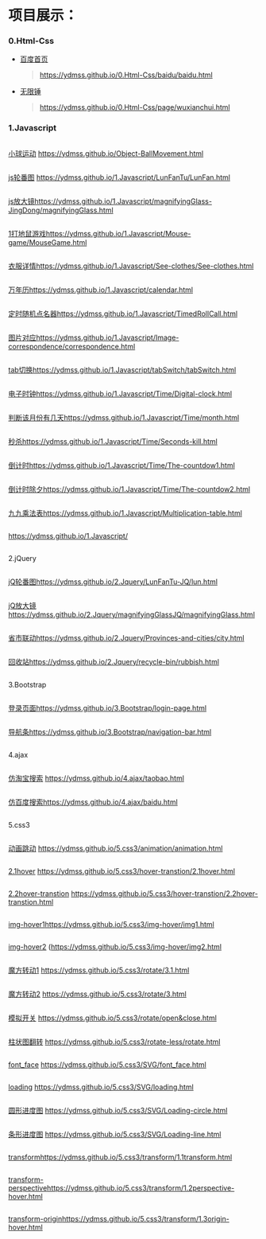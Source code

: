 # 项目展示：

### 0.Html-Css
* [百度首页](https://ydmss.github.io/ydmss.github.io/0.Html-Css/baidu/baidu.html)
  > https://ydmss.github.io/0.Html-Css/baidu/baidu.html

* [无限锤](https://ydmss.github.io/0.Html-Css/page/wuxianchui.html)
  > https://ydmss.github.io/0.Html-Css/page/wuxianchui.html

### 1.Javascript
```
```

[小球运动]( https://ydmss.github.io/Object-BallMovement.html)
           https://ydmss.github.io/Object-BallMovement.html
```
```

[js轮番图](https://ydmss.github.io/1.Javascript/LunFanTu/LunFan.html)
https://ydmss.github.io/1.Javascript/LunFanTu/LunFan.html
```
```

[js放大镜](https://ydmss.github.io/1.Javascript/magnifyingGlass-JingDong/magnifyingGlass.html)https://ydmss.github.io/1.Javascript/magnifyingGlass-JingDong/magnifyingGlass.html
```
```

[1打地鼠游戏](https://ydmss.github.io/1.Javascript/Mouse-game/MouseGame.html)https://ydmss.github.io/1.Javascript/Mouse-game/MouseGame.html
```
```

[衣服详情](https://ydmss.github.io/1.Javascript/See-clothes/See-clothes.html)https://ydmss.github.io/1.Javascript/See-clothes/See-clothes.html
```
```

[万年历](https://ydmss.github.io/1.Javascript/calendar.html)https://ydmss.github.io/1.Javascript/calendar.html
```
```

[定时随机点名器](https://ydmss.github.io/1.Javascript/TimedRollCall.html)https://ydmss.github.io/1.Javascript/TimedRollCall.html
```
```
[图片对应](https://ydmss.github.io/1.Javascript/Image-correspondence/correspondence.html)https://ydmss.github.io/1.Javascript/Image-correspondence/correspondence.html
```
```
[tab切换](https://ydmss.github.io/1.Javascript/tabSwitch/tabSwitch.html)https://ydmss.github.io/1.Javascript/tabSwitch/tabSwitch.html
```
```
[电子时钟](https://ydmss.github.io/1.Javascript/Time/Digital-clock.html)https://ydmss.github.io/1.Javascript/Time/Digital-clock.html
```
```
[判断该月份有几天](https://ydmss.github.io/1.Javascript/Time/month.html)https://ydmss.github.io/1.Javascript/Time/month.html
```
```
[秒杀](https://ydmss.github.io/1.Javascript/Time/Seconds-kill.html)https://ydmss.github.io/1.Javascript/Time/Seconds-kill.html
```
```
[倒计时](https://ydmss.github.io/1.Javascript/Time/The-countdow1.html)https://ydmss.github.io/1.Javascript/Time/The-countdow1.html
```
```
[倒计时除夕](https://ydmss.github.io/1.Javascript/Time/The-countdow2.html)https://ydmss.github.io/1.Javascript/Time/The-countdow2.html
```
```
[九九乘法表](https://ydmss.github.io/1.Javascript/Multiplication-table.html)https://ydmss.github.io/1.Javascript/Multiplication-table.html
```
```
[](https://ydmss.github.io/1.Javascript/)https://ydmss.github.io/1.Javascript/
```
```

2.jQuery
```
```

[jQ轮番图](https://ydmss.github.io/2.Jquery/LunFanTu-JQ/lun.html)https://ydmss.github.io/2.Jquery/LunFanTu-JQ/lun.html
```
```

[jQ放大镜](https://ydmss.github.io/2.Jquery/magnifyingGlassJQ/magnifyingGlass.html)https://ydmss.github.io/2.Jquery/magnifyingGlassJQ/magnifyingGlass.html
```
```
[省市联动](https://ydmss.github.io/2.Jquery/Provinces-and-cities/city.html)https://ydmss.github.io/2.Jquery/Provinces-and-cities/city.html
```
```
[回收站](https://ydmss.github.io/2.Jquery/recycle-bin/rubbish.html)https://ydmss.github.io/2.Jquery/recycle-bin/rubbish.html
```
```

3.Bootstrap
```
```

[登录页面](https://ydmss.github.io/3.Bootstrap/login-page.html)https://ydmss.github.io/3.Bootstrap/login-page.html
```
```
[导航条](https://ydmss.github.io/3.Bootstrap/navigation-bar.html)https://ydmss.github.io/3.Bootstrap/navigation-bar.html
```
```
4.ajax
```
```
[仿淘宝搜索](https://ydmss.github.io/4.ajax/taobao.html)
https://ydmss.github.io/4.ajax/taobao.html
```
```
[仿百度搜索](https://ydmss.github.io/4.ajax/baidu.html)https://ydmss.github.io/4.ajax/baidu.html
```
```
5.css3
```
```
[动画跳动](https://ydmss.github.io/5.css3/animation/animation.html)
https://ydmss.github.io/5.css3/animation/animation.html
```
```
[2.1hover](https://ydmss.github.io/5.css3/hover-transtion/2.1hover.html)
https://ydmss.github.io/5.css3/hover-transtion/2.1hover.html
```
```
[2.2hover-transtion](https://ydmss.github.io/5.css3/hover-transtion/2.2hover-transtion.html)
https://ydmss.github.io/5.css3/hover-transtion/2.2hover-transtion.html
```
```
[img-hover1](https://ydmss.github.io/5.css3/img-hover/img1.html)https://ydmss.github.io/5.css3/img-hover/img1.html

```
```
[img-hover2](https://ydmss.github.io/5.css3/img-hover/img2.html)
(https://ydmss.github.io/5.css3/img-hover/img2.html
```
```
[魔方转动1](https://ydmss.github.io/5.css3/rotate/3.1.html)
https://ydmss.github.io/5.css3/rotate/3.1.html
```
```
[魔方转动2](https://ydmss.github.io/5.css3/rotate/3.html)
https://ydmss.github.io/5.css3/rotate/3.html
```
```
[模拟开关](https://ydmss.github.io/5.css3/rotate/open&close.html)
https://ydmss.github.io/5.css3/rotate/open&close.html
```
```
[柱状图翻转](https://ydmss.github.io/5.css3/rotate-less/rotate.html)
https://ydmss.github.io/5.css3/rotate-less/rotate.html
```
```
[font_face](https://ydmss.github.io/5.css3/SVG/font_face.html)
https://ydmss.github.io/5.css3/SVG/font_face.html
```
```
[loading](https://ydmss.github.io/5.css3/SVG/loading.html)
https://ydmss.github.io/5.css3/SVG/loading.html
```
```
[圆形进度图](https://ydmss.github.io/5.css3/SVG/Loading-circle.html)
https://ydmss.github.io/5.css3/SVG/Loading-circle.html
```
```
[条形进度图](https://ydmss.github.io/5.css3/SVG/Loading-line.html)
https://ydmss.github.io/5.css3/SVG/Loading-line.html
```
```
[transform](https://ydmss.github.io/5.css3/transform/1.1transform.html)https://ydmss.github.io/5.css3/transform/1.1transform.html

```
```
[transform-perspective](https://ydmss.github.io/5.css3/transform/1.2perspective-hover.html)https://ydmss.github.io/5.css3/transform/1.2perspective-hover.html
```
```
[transform-origin](https://ydmss.github.io/5.css3/transform/1.3origin-hover.html)https://ydmss.github.io/5.css3/transform/1.3origin-hover.html
```
```